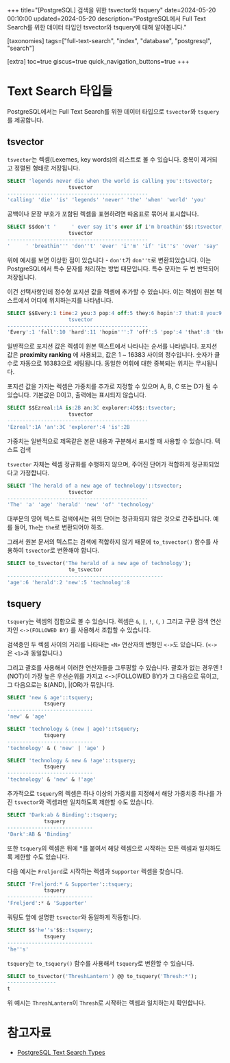 +++
title="[PostgreSQL] 검색을 위한 tsvector와 tsquery"
date=2024-05-20 00:10:00
updated=2024-05-20
description="PostgreSQL에서 Full Text Search를 위한 데이터 타입인 tsvector와 tsquery에 대해 알아봅니다."

[taxonomies]
tags=["full-text-search", "index", "database", "postgresql", "search"]

[extra]
toc=true
giscus=true
quick_navigation_buttons=true
+++

# Text Search 타입들

PostgreSQL에서는 Full Text Search를 위한 데이터 타입으로 `tsvector`와 `tsquery`를 제공합니다.

## tsvector

`tsvector`는 렉셈(Lexemes, key words)의 리스트로 볼 수 있습니다. 중복이 제거되고 정렬된 형태로 저장됩니다.

```sql
SELECT 'legends never die when the world is calling you'::tsvector;
                    tsvector
----------------------------------------------
'calling' 'die' 'is' 'legends' 'never' 'the' 'when' 'world' 'you'
```

공백이나 문장 부호가 포함된 렉셈을 표현하려면 따옴표로 묶어서 표시합니다.
    
```sql
SELECT $$don't '     ' ever say it's over if i'm breathin'$$::tsvector;
                    tsvector
----------------------------------------------
'     ' 'breathin''' 'don''t' 'ever' 'i''m' 'if' 'it''s' 'over' 'say'
```

위에 예시를 보면 이상한 점이 있습니다 - `don't`가 `don''t`로 변환되었습니다. 이는 PostgreSQL에서 특수 문자를 처리하는 방법 때문입니다. 특수 문자는 두 번 반복되어 저장됩니다.

이건 선택사항인데 정수형 포지션 값을 렉셈에 추가할 수 있습니다. 이는 렉셈이 원본 텍스트에서 어디에 위치하는지를 나타냅니다.

```sql
SELECT $$Every:1 time:2 you:3 pop:4 off:5 they:6 hopin':7 that:8 you:9 fall:10 hard:11$$::tsvector;
                    tsvector
----------------------------------------------
'Every':1 'fall':10 'hard':11 'hopin''':7 'off':5 'pop':4 'that':8 'they':6 'time':2 'you':3,9
```

일반적으로 포지션 값은 렉셈이 원본 텍스트에서 나타나는 순서를 나타냅니다. 포지션 값은 __proximity ranking__ 에 사용되고, 값은 1 ~ 16383 사이의 정수입니다. 숫자가 클수로 자동으로 16383으로 세팅됩니다. 동일한 어휘에 대한 중복되는 위치는 무시됩니다.

포지션 값을 가지는 렉셈은 가중치를 추가로 지정할 수 있으며 A, B, C 또는 D가 될 수 있습니다. 기본값은 D이고, 출력에는 표시되지 않습니다.

```sql
SELECT $$Ezreal:1A is:2B an:3C explorer:4D$$::tsvector;
                    tsvector
----------------------------------------------
'Ezreal':1A 'an':3C 'explorer':4 'is':2B
```

가중치는 일반적으로 제목같은 본문 내용과 구분해서 표시할 때 사용할 수 있습니다. 텍스트 검색 

`tsvector` 자체는 렉셈 정규화를 수행하지 않으며, 주어진 단어가 적합하게 정규화되었다고 가정합니다.

```sql
SELECT 'The herald of a new age of technology'::tsvector;
                    tsvector
----------------------------------------------
'The' 'a' 'age' 'herald' 'new' 'of' 'technology'
```

대부분의 영어 텍스트 검색에서는 위의 단어는 정규화되지 않은 것으로 간주됩니다. 예를 들어, `The`는 `the`로 변환되어야 하죠.

그래서 원본 문서의 텍스트는 검색에 적합하지 않기 때문에 `to_tsvector()` 함수를 사용하여 `tsvector`로 변환해야 합니다.

```sql
SELECT to_tsvector('The herald of a new age of technology');
                    to_tsvector
---------------------------------------------------
'age':6 'herald':2 'new':5 'technolog':8
```

## tsquery

`tsquery`는 렉셈의 집합으로 볼 수 있습니다. 렉셈은 `&`, `|`, `!`, `(`, `)` 그리고 구문 검색 연산자인 `<->(FOLLOWED BY)` 를 사용해서 조합할 수 있습니다.

검색중인 두 렉셈 사이의 거리를 나타내는 `<N>` 연산자의 변형인 `<->`도 있습니다. (`<->` 은 `<1>`과 동일합니다.)

그리고 괄호를 사용해서 이러한 연산자들을 그루핑할 수 있습니다. 괄호가 없는 경우엔 !(NOT)이 가장 높은 우선순위를 가지고 <->(FOLLOWED BY)가 그 다음으로 묶이고, 그 다음으로는 &(AND), |(OR)가 묶입니다.

```sql
SELECT 'new & age'::tsquery;
            tsquery
----------------------------
'new' & 'age'

SELECT 'technology & (new | age)'::tsquery;
            tsquery
----------------------------
'technology' & ( 'new' | 'age' )

SELECT 'technology & new & !age'::tsquery;
            tsquery
----------------------------
'technology' & 'new' & !'age'
```

추가적으로 `tsquery`의 렉셈은 하나 이상의 가중치를 지정해서 해당 가중치중 하나를 가진 `tsvector`와 렉셈과만 일치하도록 제한할 수도 있습니다.

```sql
SELECT 'Dark:ab & Binding'::tsquery;
            tsquery
----------------------------
'Dark':AB & 'Binding'
```

또한 `tsquery`의 렉셈은 뒤에 *를 붙여서 해당 렉셈으로 시작하는 모든 렉셈과 일치하도록 제한할 수도 있습니다.

다음 예시는 `Freljord`로 시작하는 렉셈과 `Supporter` 렉셈을 찾습니다.

```sql
SELECT 'Freljord:* & Supporter'::tsquery;
            tsquery
----------------------------
'Freljord':* & 'Supporter'
```

쿼팅도 앞에 설명한 `tsvector`와 동일하게 작동합니다.

```sql
SELECT $$'he''s'$$::tsquery;
            tsquery
----------------------------
'he''s'
```

`tsquery`는 `to_tsquery()` 함수를 사용해서 `tsquery`로 변환할 수 있습니다.

```sql
SELECT to_tsvector('ThreshLantern') @@ to_tsquery('Thresh:*');
----------------
t
```

위 예시는 `ThreshLantern`이 `Thresh`로 시작하는 렉셈과 일치하는지 확인합니다.

# 참고자료

- [PostgreSQL Text Search Types](https://www.postgresql.org/docs/current/datatype-textsearch.html)